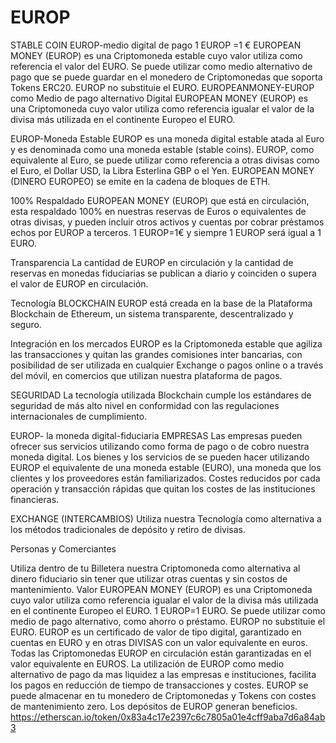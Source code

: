 # EUROP
STABLE COIN  EUROP-medio digital de pago 1 EUROP =1 € EUROPEAN MONEY (EUROP) es una Criptomoneda estable cuyo valor utiliza como referencia el valor del EURO. Se puede utilizar como medio alternativo de pago que se puede guardar en el monedero de Criptomonedas que soporta Tokens ERC20. EUROP no substituie el EURO.
EUROPEANMONEY-EUROP como Medio de pago alternativo Digital
EUROPEAN MONEY (EUROP) es una Criptomoneda cuyo valor utiliza como referencia igualar el valor de la divisa más utilizada en el continente Europeo el EURO.

EUROP-Moneda Estable
EUROP es una moneda digital estable atada al Euro y es denominada como una moneda estable (stable coins).
EUROP, como equivalente al Euro, se puede utilizar como referencia a otras divisas como el Euro, el Dollar USD, la Libra Esterlina GBP o el Yen.
EUROPEAN MONEY (DINERO EUROPEO) se emite en la cadena de bloques de ETH.

100% Respaldado
EUROPEAN MONEY (EUROP) que está en circulación, esta respaldado 100% en nuestras reservas de Euros o equivalentes de otras divisas, y pueden incluir otros activos y cuentas por cobrar préstamos echos por EUROP a terceros. 1 EUROP=1€
y siempre 1 EUROP será igual a 1 EURO.

Transparencia
La cantidad de EUROP en circulación y la cantidad de reservas en monedas fiduciarias se publican a diario y coinciden o supera el valor de EUROP en circulación.

Tecnología BLOCKCHAIN
EUROP está creada en la base de la Plataforma Blockchain de Ethereum, un sistema transparente, descentralizado y seguro.

Integración en los mercados
EUROP es la Criptomoneda estable que agiliza las transacciones y quitan las grandes comisiones inter bancarias, con posibilidad de ser utilizada en cualquier Exchange o pagos online o a través del móvil, en comercios que utilizan nuestra plataforma de pagos.

SEGURIDAD
La tecnología utilizada Blockchain cumple los estándares de seguridad de más alto nivel en conformidad con las regulaciones internacionales de cumplimiento.

EUROP- la moneda digital-fiduciaria
EMPRESAS
Las empresas pueden ofrecer sus servicios utilizando como forma de pago o de cobro nuestra moneda digital.
Los bienes y los servicios de se pueden hacer utilizando EUROP el equivalente de una moneda estable (EURO), una moneda que los clientes y los proveedores están familiarizados.
Costes reducidos por cada operación y transacción rápidas que quitan los costes de las instituciones financieras.

EXCHANGE (INTERCAMBIOS)
Utiliza nuestra Tecnología como alternativa a los métodos tradicionales de depósito y retiro de divisas.

Personas y Comerciantes

Utiliza dentro de tu Billetera nuestra Criptomoneda como alternativa al dinero fiduciario sin tener que utilizar otras cuentas y sin costos de mantenimiento.
Valor
EUROPEAN MONEY (EUROP) es una Criptomoneda cuyo valor utiliza como referencia igualar el valor de la divisa más utilizada en el continente Europeo el EURO. 1 EUROP=1 EURO.
Se puede utilizar como medio de pago alternativo, como ahorro o préstamo. 
EUROP no substituie el EURO. EUROP es un certificado de valor de tipo digital, garantizado en cuentas en EURO y en otras DIVISAS con un valor equivalente en euros. 
Todas las Criptomonedas EUROP en circulación están garantizadas en el valor equivalente en EUROS. 
La utilización de EUROP como medio alternativo de pago da mas liquidez a las empresas e instituciones, facilita los pagos en reducción de tiempo de transacciones y costes.
EUROP se puede almacenar en tu monedero de Criptomonedas y Tokens con costes de mantenimiento zero.
Los depósitos de EUROP generan beneficios.
https://etherscan.io/token/0x83a4c17e2397c6c7805a01e4cff9aba7d6a84ab3
